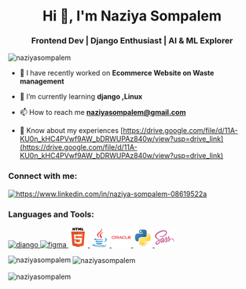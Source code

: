 <h1 align="center">Hi 👋, I'm Naziya Sompalem</h1>
<h3 align="center">Frontend Dev | Django Enthusiast | AI & ML Explorer</h3>


<p align="left"> <img src="https://komarev.com/ghpvc/?username=naziyasompalem&label=Profile%20views&color=0e75b6&style=flat" alt="naziyasompalem" /> </p>

- 🔭 I have recently worked on **Ecommerce Website on Waste management**

- 🌱 I’m currently learning **django ,Linux**

- 📫 How to reach me **naziyasompalem@gmail.com**

- 📄 Know about my experiences [https://drive.google.com/file/d/11A-KU0n_kHC4PVwf9AW_bDRWUPAz840w/view?usp=drive_link](https://drive.google.com/file/d/11A-KU0n_kHC4PVwf9AW_bDRWUPAz840w/view?usp=drive_link)

<h3 align="left">Connect with me:</h3>
<p align="left">
<a href="https://linkedin.com/in/https://www.linkedin.com/in/naziya-sompalem-08619522a" target="blank"><img align="center" src="https://raw.githubusercontent.com/rahuldkjain/github-profile-readme-generator/master/src/images/icons/Social/linked-in-alt.svg" alt="https://www.linkedin.com/in/naziya-sompalem-08619522a" height="30" width="40" /></a>
</p>

<h3 align="left">Languages and Tools:</h3>
<p align="left"> <a href="https://www.djangoproject.com/" target="_blank" rel="noreferrer"> <img src="https://cdn.worldvectorlogo.com/logos/django.svg" alt="django" width="40" height="40"/> </a> <a href="https://www.figma.com/" target="_blank" rel="noreferrer"> <img src="https://www.vectorlogo.zone/logos/figma/figma-icon.svg" alt="figma" width="40" height="40"/> </a> <a href="https://www.w3.org/html/" target="_blank" rel="noreferrer"> <img src="https://raw.githubusercontent.com/devicons/devicon/master/icons/html5/html5-original-wordmark.svg" alt="html5" width="40" height="40"/> </a> <a href="https://www.java.com" target="_blank" rel="noreferrer"> <img src="https://raw.githubusercontent.com/devicons/devicon/master/icons/java/java-original.svg" alt="java" width="40" height="40"/> </a> <a href="https://www.oracle.com/" target="_blank" rel="noreferrer"> <img src="https://raw.githubusercontent.com/devicons/devicon/master/icons/oracle/oracle-original.svg" alt="oracle" width="40" height="40"/> </a> <a href="https://www.python.org" target="_blank" rel="noreferrer"> <img src="https://raw.githubusercontent.com/devicons/devicon/master/icons/python/python-original.svg" alt="python" width="40" height="40"/> </a> <a href="https://sass-lang.com" target="_blank" rel="noreferrer"> <img src="https://raw.githubusercontent.com/devicons/devicon/master/icons/sass/sass-original.svg" alt="sass" width="40" height="40"/> </a> </p>

<p><img align="left" src="https://github-readme-stats.vercel.app/api/top-langs?username=naziyasompalem&show_icons=true&locale=en&layout=compact" alt="naziyasompalem" /></p>

<p>&nbsp;<img align="center" src="https://github-readme-stats.vercel.app/api?username=naziyasompalem&show_icons=true&locale=en" alt="naziyasompalem" /></p>

<p><img align="center" src="https://github-readme-streak-stats.herokuapp.com/?user=naziyasompalem&" alt="naziyasompalem" /></p>
